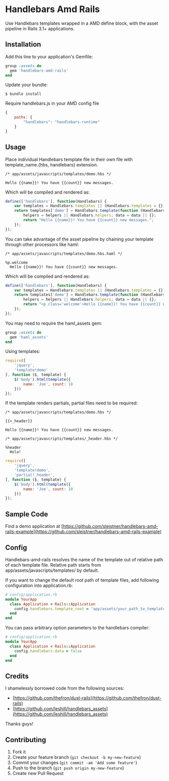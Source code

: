 # Handlebars Amd Rails

Use Handlebars templates wrapped in a AMD define block, with the asset pipeline in Rails 3.1+ applications.

## Installation

Add this line to your application's Gemfile:

```ruby
group :assets do
  gem 'handlebars-amd-rails'
end
```

Update your bundle:

```
$ bundle install
```

Require handlebars.js in your AMD config file

```javascript
{
    paths: {
        "handlebars": "handlebars-runtime"
    }
}
```

## Usage

Place individual Handlebars template file in their own file with template_name.{hbs, handlebars} extension.

```
/* app/assets/javascripts/templates/demo.hbs */

Hello {{name}}! You have {{count}} new messages.
```

Which will be compiled and rendered as:

```javascript
define(['handlebars'], function(Handlebars) {
    var templates = Handlebars.templates || (Handlebars.templates = {});
    return templates['demo'] = Handlebars.template(function (Handlebars,depth0,helpers,partials,data) {
        helpers = helpers || Handlebars.helpers; data = data || {};
        return "Hello {{name}}! You have {{count}} new messages.";
    });
});
```

You can take advantage of the asset pipeline by chaining your template through other processors like haml:

```
/* app/assets/javascripts/templates/demo.hbs.haml */

%p.welcome
  Hello {{name}}! You have {{count}} new messages.
```

Which will be compiled and rendered as:

```javascript
define(['handlebars'], function(Handlebars) {
    var templates = Handlebars.templates || (Handlebars.templates = {});
    return templates['demo'] = Handlebars.template(function (Handlebars,depth0,helpers,partials,data) {
        helpers = helpers || Handlebars.helpers; data = data || {};
        return "<p class='welcome'>Hello {{name}}! You have {{count}} new messages.</p>";
    });
});
```

You may need to require the haml_assets gem:

```ruby
group :assets do
  gem 'haml_assets'
end
```

Using templates:

```javascript
require([
    'jquery',
    'template!demo'
], function ($, template) {
    $('body').html(template({
        name: 'Joe', count: 10
    }))
});
```

If the template renders partials, partial files need to be required:

```
/* app/assets/javascripts/templates/demo.hbs */

{{>_header}}

Hello {{name}}! You have {{count}} new messages.
```

```
/* app/assets/javascripts/templates/_header.hbs */

%header
  Hola!
```

```javascript
require([
    'jquery',
    'template!demo',
    'partial!_header',
], function ($, template) {
    $('body').html(template({
        name: 'Joe', count: 10
    }))
});
```

## Sample Code

Find a demo application at [https://github.com/sleistner/handlebars-amd-rails-example](https://github.com/sleistner/handlebars-amd-rails-example)

## Config

Handlebars-amd-rails resolves the name of the template out of relative path of each template file. Relative path starts from app/assets/javascripts/templates/ by default.

If you want to change the default root path of template files, add following configuration into application.rb:

```ruby
# config/application.rb
module YourApp
  class Application < Rails::Application
    config.handlebars.template_root = 'app/assets/your_path_to_templates/'
  end
end
```

You can pass arbitrary option parameters to the handlebars compiler:

```ruby
# config/application.rb
module YourApp
  class Application < Rails::Application
    config.handlebars.data = false
  end
end
```

## Credits

I shamelessly borrowed code from the following sources:

* [https://github.com/thefron/dust-rails](https://github.com/thefron/dust-rails)
* [https://github.com/leshill/handlebars_assets](https://github.com/leshill/handlebars_assets)

Thanks guys!

## Contributing

1. Fork it
2. Create your feature branch (`git checkout -b my-new-feature`)
3. Commit your changes (`git commit -am 'Add some feature'`)
4. Push to the branch (`git push origin my-new-feature`)
5. Create new Pull Request
